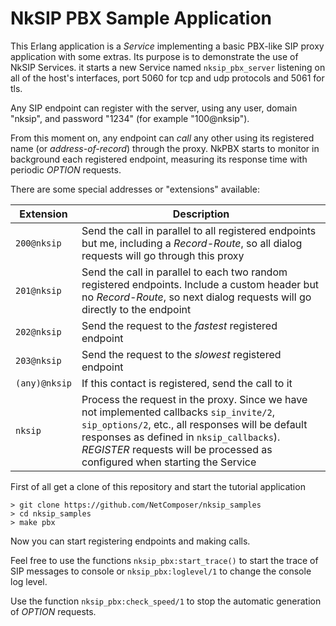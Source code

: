 # NkSIP PBX Sample Application

This Erlang application is a _Service_ implementing a basic PBX-like SIP proxy application with some extras. Its purpose is to demonstrate the use of NkSIP Services. it starts a new Service named `nksip_pbx_server` listening on all of the host's interfaces, port 5060 for tcp and udp protocols and 5061 for tls.

Any SIP endpoint can register with the server, using any user, domain "nksip", and password "1234" (for example "100@nksip").

From this moment on, any endpoint can _call_ any other using its registered name (or _address-of-record_) through the proxy. NkPBX starts to monitor in background each registered endpoint, measuring its response time with periodic _OPTION_ requests.

There are some special addresses or "extensions" available:

Extension|Description
---------|-----------
`200@nksip`|Send the call in parallel to all registered endpoints but me, including a _Record-Route_, so all dialog requests will go through this proxy
`201@nksip`|Send the call in parallel to each two random registered endpoints. Include a custom header but no _Record-Route_, so next dialog requests will go directly to the endpoint
`202@nksip`|Send the request to the _fastest_ registered endpoint
`203@nksip`|Send the request to the _slowest_ registered endpoint
`(any)@nksip`|If this contact is registered, send the call to it
`nksip`|Process the request in the proxy. Since we have not implemented callbacks `sip_invite/2`, `sip_options/2`, etc., all responses will be default responses as defined in `nksip_callbacks`). _REGISTER_ requests will be processed as configured when starting the Service


First of all get a clone of this repository and start the tutorial application
```
> git clone https://github.com/NetComposer/nksip_samples
> cd nksip_samples
> make pbx
```

Now you can start registering endpoints and making calls.

Feel free to use the functions `nksip_pbx:start_trace()` to start the trace of SIP messages to console or `nksip_pbx:loglevel/1` to change the console log level.

Use the function `nksip_pbx:check_speed/1` to stop the automatic generation of
_OPTION_ requests.
